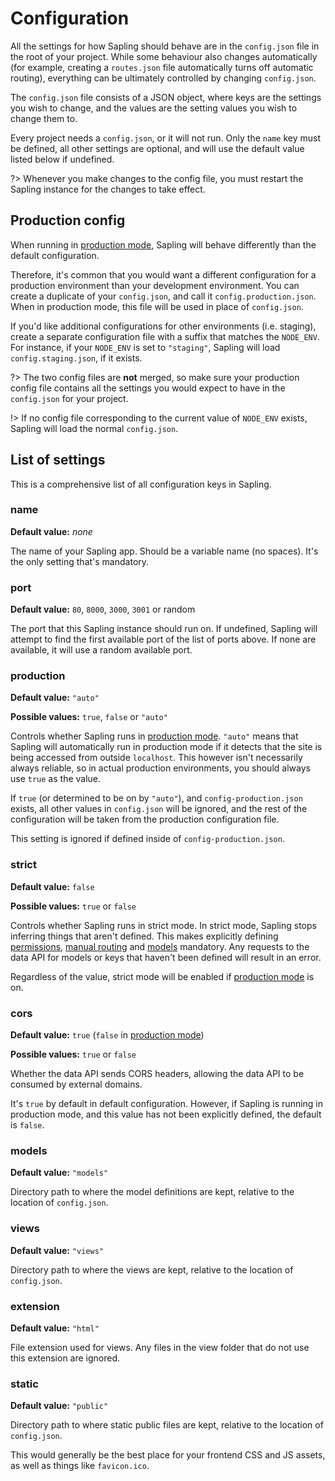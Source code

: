 # Configuration

All the settings for how Sapling should behave are in the `config.json` file in the root of your project.  While some behaviour also changes automatically (for example, creating a `routes.json` file automatically turns off automatic routing), everything can be ultimately controlled by changing `config.json`.

The `config.json` file consists of a JSON object, where keys are the settings you wish to change, and the values are the setting values you wish to change them to.

Every project needs a `config.json`, or it will not run.  Only the `name` key must be defined, all other settings are optional, and will use the default value listed below if undefined.

?> Whenever you make changes to the config file, you must restart the Sapling instance for the changes to take effect.


## Production config

When running in [production mode](/production), Sapling will behave differently than the default configuration.

Therefore, it's common that you would want a different configuration for a production environment than your development environment.  You can create a duplicate of your `config.json`, and call it `config.production.json`.  When in production mode, this file will be used in place of `config.json`.

If you'd like additional configurations for other environments (i.e. staging), create a separate configuration file with a suffix that matches the `NODE_ENV`.  For instance, if your `NODE_ENV` is set to `"staging"`, Sapling will load `config.staging.json`, if it exists.

?> The two config files are **not** merged, so make sure your production config file contains all the settings you would expect to have in the `config.json` for your project.

!> If no config file corresponding to the current value of `NODE_ENV` exists, Sapling will load the normal `config.json`.


## List of settings

This is a comprehensive list of all configuration keys in Sapling.


### name

**Default value:** _none_

The name of your Sapling app.  Should be a variable name (no spaces).  It's the only setting that's mandatory.


### port

**Default value:** `80`, `8000`, `3000`, `3001` or random

The port that this Sapling instance should run on.  If undefined, Sapling will attempt to find the first available port of the list of ports above.  If none are available, it will use a random available port.


### production

**Default value:** `"auto"`

**Possible values:** `true`, `false` or `"auto"`

Controls whether Sapling runs in [production mode](/production).  `"auto"` means that Sapling will automatically run in production mode if it detects that the site is being accessed from outside `localhost`.  This however isn't necessarily always reliable, so in actual production environments, you should always use `true` as the value.

If `true` (or determined to be on by `"auto"`), and `config-production.json` exists, all other values in `config.json` will be ignored, and the rest of the configuration will be taken from the production configuration file.

This setting is ignored if defined inside of `config-production.json`.


### strict

**Default value:** `false`

**Possible values:** `true` or `false`

Controls whether Sapling runs in strict mode.  In strict mode, Sapling stops inferring things that aren't defined.  This makes explicitly defining [permissions](/permissions), [manual routing](/routes) and [models](/models) mandatory.  Any requests to the data API for models or keys that haven't been defined will result in an error.

Regardless of the value, strict mode will be enabled if [production mode](/production) is on.


### cors

**Default value:** `true` (`false` in [production mode](/production))

**Possible values:** `true` or `false`

Whether the data API sends CORS headers, allowing the data API to be consumed by external domains.

It's `true` by default in default configuration.  However, if Sapling is running in production mode, and this value has not been explicitly defined, the default is `false`.


### models

**Default value:** `"models"`

Directory path to where the model definitions are kept, relative to the location of `config.json`.


### views

**Default value:** `"views"`

Directory path to where the views are kept, relative to the location of `config.json`.


### extension

**Default value:** `"html"`

File extension used for views.  Any files in the view folder that do not use this extension are ignored.


### static

**Default value:** `"public"`

Directory path to where static public files are kept, relative to the location of `config.json`.

This would generally be the best place for your frontend CSS and JS assets, as well as things like `favicon.ico`.
